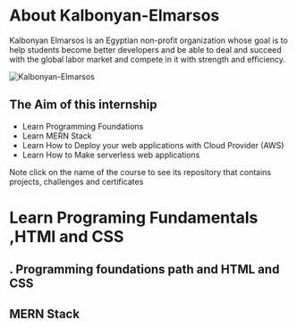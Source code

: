 # About Kalbonyan-Elmarsos
Kalbonyan Elmarsos is an Egyptian non-profit organization whose goal is to help students become better developers and be able to deal and succeed with the global labor market and compete in it with strength and efficiency.

![Kalbonyan-Elmarsos](https://img.shields.io/badge/Kalbonyan_Elmarsos-0077B5?style=for-the-badge&logo=Kalbonyan_Elmarsos&logoColor=white)


## The Aim of this internship

* Learn Programming Foundations
* Learn MERN Stack
* Learn How to Deploy your web applications with Cloud Provider (AWS)
* Learn How to Make serverless web applications


Note click on the name of the course to see its repository that contains projects, challenges and certificates


# Learn Programing Fundamentals ,HTMl and CSS

## . Programming foundations path and HTML and CSS


## MERN Stack
